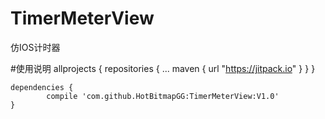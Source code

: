 # TimerMeterView
仿IOS计时器

#使用说明
	allprojects {
		repositories {
			...
			maven { url "https://jitpack.io" }
		}
	}
	
	dependencies {
	        compile 'com.github.HotBitmapGG:TimerMeterView:V1.0'
	}
